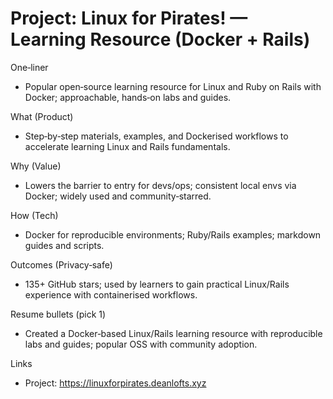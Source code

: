 # Project: Linux for Pirates! — Learning Resource (Docker + Rails)

One‑liner

- Popular open‑source learning resource for Linux and Ruby on Rails with Docker; approachable, hands‑on labs and guides.

What (Product)

- Step‑by‑step materials, examples, and Dockerised workflows to accelerate learning Linux and Rails fundamentals.

Why (Value)

- Lowers the barrier to entry for devs/ops; consistent local envs via Docker; widely used and community‑starred.

How (Tech)

- Docker for reproducible environments; Ruby/Rails examples; markdown guides and scripts.

Outcomes (Privacy‑safe)

- 135+ GitHub stars; used by learners to gain practical Linux/Rails experience with containerised workflows.

Resume bullets (pick 1)

- Created a Docker‑based Linux/Rails learning resource with reproducible labs and guides; popular OSS with community adoption.

Links

- Project: https://linuxforpirates.deanlofts.xyz
